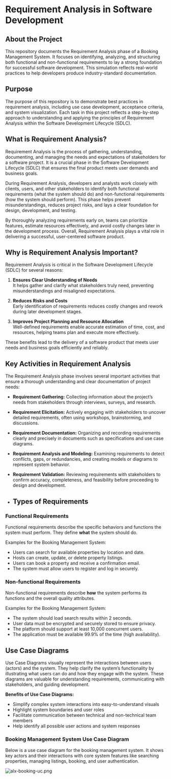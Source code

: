 # Requirement Analysis in Software Development

## About the Project
This repository documents the Requirement Analysis phase of a Booking Management System. It focuses on identifying, analyzing, and structuring both functional and non-functional requirements to lay a strong foundation for successful software development. This simulation reflects real-world practices to help developers produce industry-standard documentation.

## Purpose
The purpose of this repository is to demonstrate best practices in requirement analysis, including use case development, acceptance criteria, and system visualization. Each task in this project reflects a step-by-step approach to understanding and applying the principles of Requirement Analysis within the Software Development Lifecycle (SDLC).

## What is Requirement Analysis?

Requirement Analysis is the process of gathering, understanding, documenting, and managing the needs and expectations of stakeholders for a software project. It is a crucial phase in the Software Development Lifecycle (SDLC) that ensures the final product meets user demands and business goals.

During Requirement Analysis, developers and analysts work closely with clients, users, and other stakeholders to identify both functional requirements (what the system should do) and non-functional requirements (how the system should perform). This phase helps prevent misunderstandings, reduces project risks, and lays a clear foundation for design, development, and testing.

By thoroughly analyzing requirements early on, teams can prioritize features, estimate resources effectively, and avoid costly changes later in the development process. Overall, Requirement Analysis plays a vital role in delivering a successful, user-centered software product.

## Why is Requirement Analysis Important?

Requirement Analysis is critical in the Software Development Lifecycle (SDLC) for several reasons:

1. **Ensures Clear Understanding of Needs**  
   It helps gather and clarify what stakeholders truly need, preventing misunderstandings and misaligned expectations.

2. **Reduces Risks and Costs**  
   Early identification of requirements reduces costly changes and rework during later development stages.

3. **Improves Project Planning and Resource Allocation**  
   Well-defined requirements enable accurate estimation of time, cost, and resources, helping teams plan and execute more effectively.

These benefits lead to the delivery of a software product that meets user needs and business goals efficiently and reliably.

## Key Activities in Requirement Analysis

The Requirement Analysis phase involves several important activities that ensure a thorough understanding and clear documentation of project needs:

- **Requirement Gathering:** Collecting information about the project’s needs from stakeholders through interviews, surveys, and research.

- **Requirement Elicitation:** Actively engaging with stakeholders to uncover detailed requirements, often using workshops, brainstorming, and discussions.

- **Requirement Documentation:** Organizing and recording requirements clearly and precisely in documents such as specifications and use case diagrams.

- **Requirement Analysis and Modeling:** Examining requirements to detect conflicts, gaps, or redundancies, and creating models or diagrams to represent system behavior.

- **Requirement Validation:** Reviewing requirements with stakeholders to confirm accuracy, completeness, and feasibility before proceeding to design and development.

- ## Types of Requirements

### Functional Requirements

Functional requirements describe the specific behaviors and functions the system must perform. They define **what** the system should do.

Examples for the Booking Management System:  
- Users can search for available properties by location and date.  
- Hosts can create, update, or delete property listings.  
- Users can book a property and receive a confirmation email.  
- The system must allow users to register and log in securely.

### Non-functional Requirements

Non-functional requirements describe **how** the system performs its functions and the overall quality attributes.

Examples for the Booking Management System:  
- The system should load search results within 2 seconds.  
- User data must be encrypted and securely stored to ensure privacy.  
- The platform should support at least 10,000 concurrent users.  
- The application must be available 99.9% of the time (high availability).

## Use Case Diagrams

Use Case Diagrams visually represent the interactions between users (actors) and the system. They help clarify the system’s functionality by illustrating what users can do and how they engage with the system. These diagrams are valuable for understanding requirements, communicating with stakeholders, and guiding development.

**Benefits of Use Case Diagrams:**  
- Simplify complex system interactions into easy-to-understand visuals  
- Highlight system boundaries and user roles  
- Facilitate communication between technical and non-technical team members  
- Help identify all possible user actions and system responses

### Booking Management System Use Case Diagram

Below is a use case diagram for the booking management system. It shows key actors and their interactions with core system features like searching properties, managing listings, booking, and user authentication.

![alx-booking-uc.png](https://github.com/user-attachments/assets/b8678e55-e769-447d-aaf5-926a82ed34a6)


